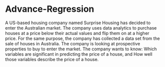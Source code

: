 # Advance-Regression
A US-based housing company named Surprise Housing has decided to enter the Australian market. The company uses data analytics to purchase houses at a price below their actual values and flip them on at a higher price. For the same purpose, the company has collected a data set from the sale of houses in Australia. The company is looking at prospective properties to buy to enter the market.
 The company wants to know:  Which variables are significant in predicting the price of a house, and  How well those variables describe the price of a house.

